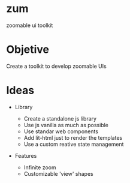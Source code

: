 # zum
zoomable ui toolkit

# Objetive
Create a toolkit to develop zoomable UIs

# Ideas
- Library
  - Create a standalone js library
  - Use js vanilla as much as possible
  - Use standar web components
  - Add lit-html just to render the templates
  - Use a custom reative state management
  
- Features
  - Infinite zoom
  - Customizable 'view' shapes
